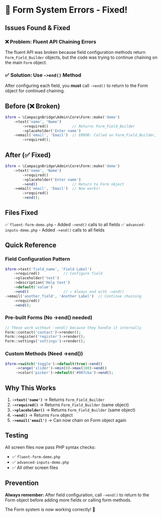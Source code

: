 # 🔧 Form System Errors - Fixed!

## Issues Found & Fixed

### **❌ Problem: Fluent API Chaining Errors**

The fluent API was broken because field configuration methods return `Form_Field_Builder` objects, but the code was trying to continue chaining on the main `Form` object.

### **✅ Solution: Use `->end()` Method**

After configuring each field, you **must** call `->end()` to return to the Form object for continued chaining.

## Before (❌ Broken)
```php
$form = \CampaignBridge\Admin\Core\Form::make('demo')
    ->text('name', 'Name')
        ->required()           // Returns Form_Field_Builder
        ->placeholder('Enter name')
    ->email('email', 'Email')  // ERROR: Called on Form_Field_Builder, not Form!
        ->required();
```

## After (✅ Fixed)
```php
$form = \CampaignBridge\Admin\Core\Form::make('demo')
    ->text('name', 'Name')
        ->required()
        ->placeholder('Enter name')
        ->end()                // Return to Form object
    ->email('email', 'Email')  // Now works!
        ->required()
        ->end();
```

## Files Fixed

✅ `fluent-form-demo.php` - Added `->end()` calls to all fields
✅ `advanced-inputs-demo.php` - Added `->end()` calls to all fields

## Quick Reference

### **Field Configuration Pattern**
```php
$form->text('field_name', 'Field Label')
    ->required()           // Configure field
    ->placeholder('text')
    ->description('Help text')
    ->default('value')
    ->end()                // ← Always end with ->end()
->email('another_field', 'Another Label')  // Continue chaining
    ->required()
    ->end();
```

### **Pre-built Forms (No ->end() needed)**
```php
// These work without ->end() because they handle it internally
Form::contact('contact')->render();
Form::register('register')->render();
Form::settings('settings')->render();
```

### **Custom Methods (Need ->end())**
```php
$form->switch('toggle')->default(true)->end()
     ->range('slider')->min(0)->max(100)->end()
     ->color('picker')->default('#007cba')->end();
```

## Why This Works

1. **`->text('name')`** → Returns `Form_Field_Builder`
2. **`->required()`** → Returns `Form_Field_Builder` (same object)
3. **`->placeholder()`** → Returns `Form_Field_Builder` (same object)
4. **`->end()`** → Returns `Form` object
5. **`->email('email')`** → Can now chain on Form object again

## Testing

All screen files now pass PHP syntax checks:
- ✅ `fluent-form-demo.php`
- ✅ `advanced-inputs-demo.php`
- ✅ All other screen files

## Prevention

**Always remember:** After field configuration, call `->end()` to return to the Form object before adding more fields or calling form methods.

The Form system is now working correctly! 🎉
